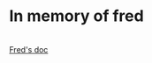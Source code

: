<html>
<h1>In memory of fred</h1>
<br>
<a href="https://docs.google.com/document/d/16o6LoMMOZzArBAhmz_KbRWOwhc9UGFfSkFx3rZWy6Uc/edit?usp=sharing">Fred's doc</a>
</html>
